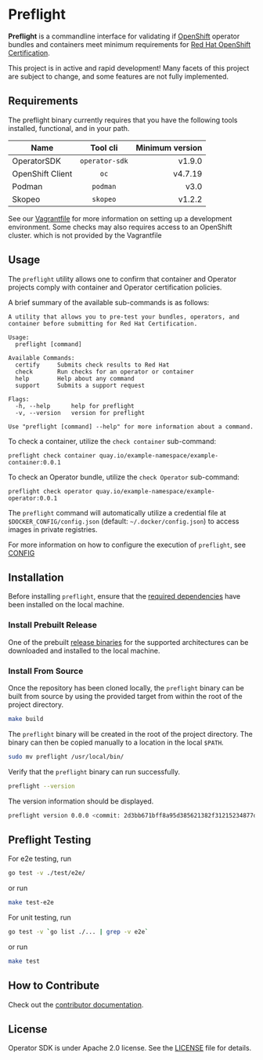 # Preflight

**Preflight** is a commandline interface for validating if
[OpenShift](https://www.openshift.com/) operator bundles and containers meet minimum
requirements for [Red Hat OpenShift
Certification](https://connect.redhat.com/en/partner-with-us/red-hat-openshift-certification).

This project is in active and rapid development! Many facets of this project are
subject to change, and some features are not fully implemented.

## Requirements

The preflight binary currently requires that you have the following tools installed,
functional, and in your path.

| Name             | Tool cli          | Minimum version |
|----------------- |:-----------------:| ---------------:|
| OperatorSDK      | `operator-sdk`    | v1.9.0          |
| OpenShift Client | `oc`              | v4.7.19         |
| Podman           | `podman`          | v3.0            |
| Skopeo           | `skopeo`          | v1.2.2          |

See our [Vagrantfile](Vagrantfile) for more information on setting up a
development environment. Some checks may also requires access to an OpenShift
cluster. which is not provided by the Vagrantfile

## Usage

The `preflight` utility allows one to confirm that container and Operator projects
comply with container and Operator certification policies.

A brief summary of the available sub-commands is as follows:

```text
A utility that allows you to pre-test your bundles, operators, and container before submitting for Red Hat Certification.

Usage:
  preflight [command]

Available Commands:
  certify     Submits check results to Red Hat
  check       Run checks for an operator or container
  help        Help about any command
  support     Submits a support request

Flags:
  -h, --help      help for preflight
  -v, --version   version for preflight

Use "preflight [command] --help" for more information about a command.
```

To check a container, utilize the `check container` sub-command:

```text
preflight check container quay.io/example-namespace/example-container:0.0.1
```

To check an Operator bundle, utilize the `check Operator` sub-command:

```text
preflight check operator quay.io/example-namespace/example-operator:0.0.1
```

The `preflight` command will automatically utilize a credential file at
`$DOCKER_CONFIG/config.json` (default: `~/.docker/config.json`) to access images
in private registries.

For more information on how to configure the execution of `preflight`, see
[CONFIG](docs/CONFIG.md)

## Installation

Before installing `preflight`, ensure that the [required dependencies](#requirements) have been installed on the local machine.

### Install Prebuilt Release

One of the prebuilt [release binaries][releases_link] for the supported
architectures can be downloaded and installed to the local machine.

### Install From Source

Once the repository has been cloned locally, the `preflight` binary can be built
from source by using the provided target from within the root of the project directory.

```bash
make build
```

The `preflight` binary will be created in the root of the project directory. The
binary can then be copied manually to a location in the local `$PATH`.

```bash
sudo mv preflight /usr/local/bin/
```

Verify that the `preflight` binary can run successfully.

```bash
preflight --version
```

The version information should be displayed.

```bash
preflight version 0.0.0 <commit: 2d3bb671bff8a95d385621382f31215234877d44>
```

[releases_link]:https://github.com/redhat-openshift-ecosystem/openshift-preflight/releases

## Preflight Testing

For e2e testing, run

```bash
go test -v ./test/e2e/
```

or run

```bash
make test-e2e
```

For unit testing, run

```bash
go test -v `go list ./... | grep -v e2e`
```

or run

```bash
make test
```

## How to Contribute

Check out the [contributor documentation][contribution_docs].

## License

Operator SDK is under Apache 2.0 license. See the [LICENSE][license_file] file
for details.

[contribution_docs]: ./CONTRIBUTING.md
[license_file]:./LICENSE
